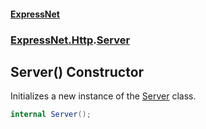 #### [ExpressNet](ExpressNet.md 'ExpressNet')
### [ExpressNet.Http](ExpressNet.Http.md 'ExpressNet.Http').[Server](ExpressNet.Http.Server.md 'ExpressNet.Http.Server')

## Server() Constructor

Initializes a new instance of the [Server](ExpressNet.Http.Server.md 'ExpressNet.Http.Server') class.

```csharp
internal Server();
```